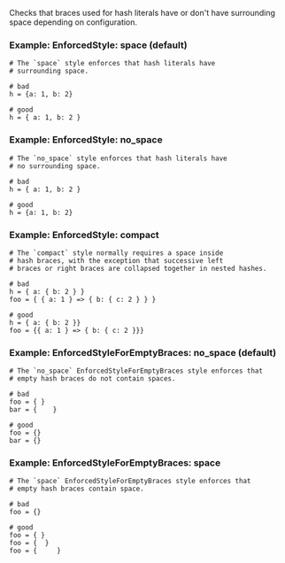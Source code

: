 Checks that braces used for hash literals have or don't have
surrounding space depending on configuration.

### Example: EnforcedStyle: space (default)
    # The `space` style enforces that hash literals have
    # surrounding space.

    # bad
    h = {a: 1, b: 2}

    # good
    h = { a: 1, b: 2 }

### Example: EnforcedStyle: no_space
    # The `no_space` style enforces that hash literals have
    # no surrounding space.

    # bad
    h = { a: 1, b: 2 }

    # good
    h = {a: 1, b: 2}

### Example: EnforcedStyle: compact
    # The `compact` style normally requires a space inside
    # hash braces, with the exception that successive left
    # braces or right braces are collapsed together in nested hashes.

    # bad
    h = { a: { b: 2 } }
    foo = { { a: 1 } => { b: { c: 2 } } }

    # good
    h = { a: { b: 2 }}
    foo = {{ a: 1 } => { b: { c: 2 }}}

### Example: EnforcedStyleForEmptyBraces: no_space (default)
    # The `no_space` EnforcedStyleForEmptyBraces style enforces that
    # empty hash braces do not contain spaces.

    # bad
    foo = { }
    bar = {    }

    # good
    foo = {}
    bar = {}

### Example: EnforcedStyleForEmptyBraces: space
    # The `space` EnforcedStyleForEmptyBraces style enforces that
    # empty hash braces contain space.

    # bad
    foo = {}

    # good
    foo = { }
    foo = {  }
    foo = {     }
